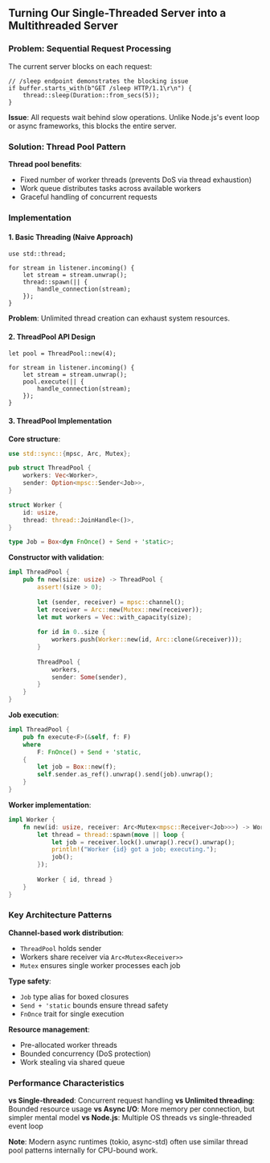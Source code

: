 ## Turning Our Single-Threaded Server into a Multithreaded Server

### Problem: Sequential Request Processing

The current server blocks on each request:

```rust,no_run
// /sleep endpoint demonstrates the blocking issue
if buffer.starts_with(b"GET /sleep HTTP/1.1\r\n") {
    thread::sleep(Duration::from_secs(5));
}
```

**Issue**: All requests wait behind slow operations. Unlike Node.js's event loop or async frameworks, this blocks the entire server.

### Solution: Thread Pool Pattern

**Thread pool benefits**:
- Fixed number of worker threads (prevents DoS via thread exhaustion)
- Work queue distributes tasks across available workers
- Graceful handling of concurrent requests

### Implementation

#### 1. Basic Threading (Naive Approach)

```rust,no_run
use std::thread;

for stream in listener.incoming() {
    let stream = stream.unwrap();
    thread::spawn(|| {
        handle_connection(stream);
    });
}
```

**Problem**: Unlimited thread creation can exhaust system resources.

#### 2. ThreadPool API Design

```rust,ignore
let pool = ThreadPool::new(4);

for stream in listener.incoming() {
    let stream = stream.unwrap();
    pool.execute(|| {
        handle_connection(stream);
    });
}
```

#### 3. ThreadPool Implementation

**Core structure**:
```rust
use std::sync::{mpsc, Arc, Mutex};

pub struct ThreadPool {
    workers: Vec<Worker>,
    sender: Option<mpsc::Sender<Job>>,
}

struct Worker {
    id: usize,
    thread: thread::JoinHandle<()>,
}

type Job = Box<dyn FnOnce() + Send + 'static>;
```

**Constructor with validation**:
```rust
impl ThreadPool {
    pub fn new(size: usize) -> ThreadPool {
        assert!(size > 0);
        
        let (sender, receiver) = mpsc::channel();
        let receiver = Arc::new(Mutex::new(receiver));
        let mut workers = Vec::with_capacity(size);
        
        for id in 0..size {
            workers.push(Worker::new(id, Arc::clone(&receiver)));
        }
        
        ThreadPool {
            workers,
            sender: Some(sender),
        }
    }
}
```

**Job execution**:
```rust
impl ThreadPool {
    pub fn execute<F>(&self, f: F)
    where
        F: FnOnce() + Send + 'static,
    {
        let job = Box::new(f);
        self.sender.as_ref().unwrap().send(job).unwrap();
    }
}
```

**Worker implementation**:
```rust
impl Worker {
    fn new(id: usize, receiver: Arc<Mutex<mpsc::Receiver<Job>>>) -> Worker {
        let thread = thread::spawn(move || loop {
            let job = receiver.lock().unwrap().recv().unwrap();
            println!("Worker {id} got a job; executing.");
            job();
        });
        
        Worker { id, thread }
    }
}
```

### Key Architecture Patterns

**Channel-based work distribution**:
- `ThreadPool` holds sender
- Workers share receiver via `Arc<Mutex<Receiver>>`
- `Mutex` ensures single worker processes each job

**Type safety**:
- `Job` type alias for boxed closures
- `Send + 'static` bounds ensure thread safety
- `FnOnce` trait for single execution

**Resource management**:
- Pre-allocated worker threads
- Bounded concurrency (DoS protection)
- Work stealing via shared queue

### Performance Characteristics

**vs Single-threaded**: Concurrent request handling
**vs Unlimited threading**: Bounded resource usage
**vs Async I/O**: More memory per connection, but simpler mental model
**vs Node.js**: Multiple OS threads vs single-threaded event loop

**Note**: Modern async runtimes (tokio, async-std) often use similar thread pool patterns internally for CPU-bound work.
